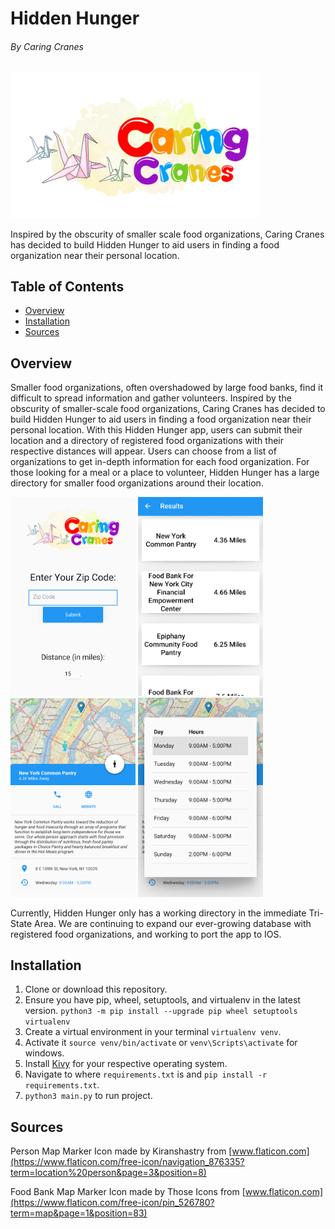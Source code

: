 # Hidden Hunger

<h6>By Caring Cranes</h6>
<img src="readme_images/caring_cranes.webp" alt="Caring Cranes logo" width="400"/>

Inspired by the obscurity of smaller scale food organizations, Caring Cranes has decided to build Hidden Hunger to aid users in finding a food organization near their personal location.

## Table of Contents
  * [Overview](#overview)
  * [Installation](#installation)
  * [Sources](#sources)

## Overview

Smaller food organizations, often overshadowed by large food banks, find it difficult to spread information and gather volunteers. Inspired by the obscurity of smaller-scale food organizations, Caring Cranes has decided to build Hidden Hunger to aid users in finding a food organization near their personal location. With this Hidden Hunger app, users can submit their location and a directory of registered food organizations with their respective distances will appear. Users can choose from a list of organizations to get in-depth information for each food organization. For those looking for a meal or a place to volunteer, Hidden Hunger has a large directory for smaller food organizations around their location.

<div style="display: inline-block">
<img src="readme_images/part1.webp" alt="Caring Cranes screenshot" width="200"/>
<img src="readme_images/part2.webp" alt="Caring Cranes screenshot" width="200"/>
<img src="readme_images/part3.webp" alt="Caring Cranes screenshot" width="200"/>
<img src="readme_images/part4.webp" alt="Caring Cranes screenshot" width="200"/>
</div>

Currently, Hidden Hunger only has a working directory in the immediate Tri-State Area. We are continuing to expand our ever-growing database with registered food organizations, and working to port the app to IOS.

## Installation

1. Clone or download this repository.
2. Ensure you have pip, wheel, setuptools, and virtualenv in the latest version. `python3 -m pip install --upgrade pip wheel setuptools virtualenv`
3. Create a virtual environment in your terminal `virtualenv venv`.
4. Activate it `source venv/bin/activate` or `venv\Scripts\activate` for windows.
5. Install [Kivy](https://kivy.org/doc/stable/gettingstarted/installation.html) for your respective operating system. 
5. Navigate to where `requirements.txt` is and `pip install -r requirements.txt`.
6. `python3 main.py` to run project.

## Sources

Person Map Marker Icon made by Kiranshastry from [www.flaticon.com](https://www.flaticon.com/free-icon/navigation_876335?term=location%20person&page=3&position=8)

Food Bank Map Marker Icon made by Those Icons from [www.flaticon.com](https://www.flaticon.com/free-icon/pin_526780?term=map&page=1&position=83)
